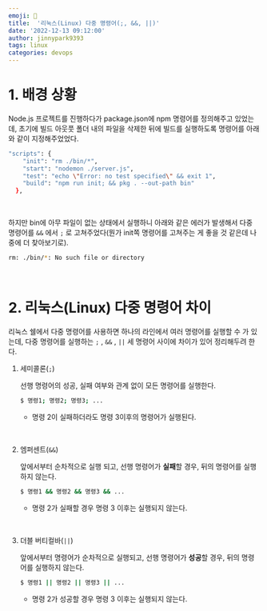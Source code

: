 ```yaml
---
emoji: 💫
title:  '리눅스(Linux) 다중 명령어(;, &&, ||)'
date: '2022-12-13 09:12:00'
author: jinnypark9393
tags: linux
categories: devops
---
```


# 1. 배경 상황

Node.js 프로젝트를 진행하다가 package.json에 npm 명령어를 정의해주고 있었는데, 초기에 빌드 아웃풋 폴더 내의 파일을 삭제한 뒤에 빌드를 실행하도록 명령어를 아래와 같이 지정해주었었다.

```bash
"scripts": {
    "init": "rm ./bin/*",
    "start": "nodemon ./server.js",
    "test": "echo \"Error: no test specified\" && exit 1",
    "build": "npm run init; && pkg . --out-path bin"
  },
```

<br/>

하지만 bin에 아무 파일이 없는 상태에서 실행하니 아래와 같은 에러가 발생해서 다중 명령어를 `&&` 에서 `;` 로 고쳐주었다(뭔가 init쪽 명령어를 고쳐주는 게 좋을 것 같은데 나중에 더 찾아보기로).

```bash
rm: ./bin/*: No such file or directory
```

<br/>

# 2. 리눅스(Linux) 다중 명령어 차이

리눅스 쉘에서 다중 명령어를 사용하면 하나의 라인에서 여러 명령어를 실행할 수 가 있는데, 다중 명령어를 실행하는 `;` , `&&` , `||` 세 명령어 사이에 차이가 있어 정리해두려 한다.

1. 세미콜론(`;`)
    
    선행 명령어의 성공, 실패 여부와 관계 없이 모든 명령어를 실행한다.
    
    ```bash
    $ 명령1; 명령2; 명령3; ...
    ```
    
    - 명령 2이 실패하더라도 명령 3이후의 명령어가 실행된다.

<br/>

2. 엠퍼센트(`&&`)
    
    앞에서부터 순차적으로 실행 되고, 선행 명령어가 **실패**할 경우, 뒤의 명령어를 실행하지 않는다.
    
    ```bash
    $ 명령1 && 명령2 && 명령3 && ...
    ```
    
    - 명령 2가 실패할 경우 명령 3 이후는 실행되지 않는다.

<br/>

3. 더블 버티컬바(`||`)
    
    앞에서부터 명령어가 순차적으로 실행되고, 선행 명령어가 **성공**할 경우, 뒤의 명령어를 실행하지 않는다.
    
    ```bash
    $ 명령1 || 명령2 || 명령3 || ...
    ```
    
    - 명령 2가 성공할 경우 명령 3 이후는 실행되지 않는다.

<br/>